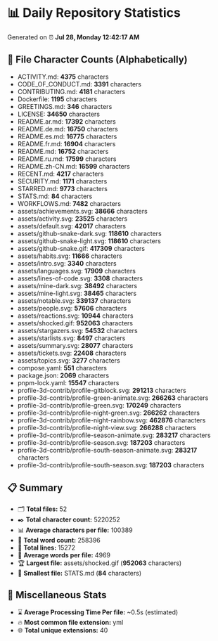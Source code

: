 # 📊 Daily Repository Statistics
Generated on ⏰ **Jul 28, Monday 12:42:17 AM**

## 📂 File Character Counts (Alphabetically)
- ACTIVITY.md: **4375** characters
- CODE_OF_CONDUCT.md: **3391** characters
- CONTRIBUTING.md: **4181** characters
- Dockerfile: **1195** characters
- GREETINGS.md: **346** characters
- LICENSE: **34650** characters
- README.ar.md: **17392** characters
- README.de.md: **16750** characters
- README.es.md: **16775** characters
- README.fr.md: **16904** characters
- README.md: **16752** characters
- README.ru.md: **17599** characters
- README.zh-CN.md: **16599** characters
- RECENT.md: **4217** characters
- SECURITY.md: **1171** characters
- STARRED.md: **9773** characters
- STATS.md: **84** characters
- WORKFLOWS.md: **7482** characters
- assets/achievements.svg: **38666** characters
- assets/activity.svg: **23525** characters
- assets/default.svg: **42017** characters
- assets/github-snake-dark.svg: **118610** characters
- assets/github-snake-light.svg: **118610** characters
- assets/github-snake.gif: **417309** characters
- assets/habits.svg: **11666** characters
- assets/intro.svg: **3340** characters
- assets/languages.svg: **17909** characters
- assets/lines-of-code.svg: **3308** characters
- assets/mine-dark.svg: **38492** characters
- assets/mine-light.svg: **38465** characters
- assets/notable.svg: **339137** characters
- assets/people.svg: **57606** characters
- assets/reactions.svg: **10944** characters
- assets/shocked.gif: **952063** characters
- assets/stargazers.svg: **54532** characters
- assets/starlists.svg: **8497** characters
- assets/summary.svg: **28077** characters
- assets/tickets.svg: **22408** characters
- assets/topics.svg: **3277** characters
- compose.yaml: **551** characters
- package.json: **2069** characters
- pnpm-lock.yaml: **15547** characters
- profile-3d-contrib/profile-gitblock.svg: **291213** characters
- profile-3d-contrib/profile-green-animate.svg: **266263** characters
- profile-3d-contrib/profile-green.svg: **170249** characters
- profile-3d-contrib/profile-night-green.svg: **266262** characters
- profile-3d-contrib/profile-night-rainbow.svg: **462876** characters
- profile-3d-contrib/profile-night-view.svg: **266288** characters
- profile-3d-contrib/profile-season-animate.svg: **283217** characters
- profile-3d-contrib/profile-season.svg: **187203** characters
- profile-3d-contrib/profile-south-season-animate.svg: **283217** characters
- profile-3d-contrib/profile-south-season.svg: **187203** characters

## 📋 Summary
- 🗂️ **Total files:** 52
- ✒️ **Total character count:** 5220252
- 📊 **Average characters per file:** 100389
- 📝 **Total word count:** 258396
- 🧾 **Total lines:** 15272
- 📐 **Average words per file:** 4969
- 🏆 **Largest file:** assets/shocked.gif (**952063** characters)
- 🥉 **Smallest file:** STATS.md (**84** characters)

## 🌟 Miscellaneous Stats
- ⌛ **Average Processing Time Per file:** ~0.5s (estimated)
- 🔥 **Most common file extension:** yml
- 🌐 **Total unique extensions:** 40
